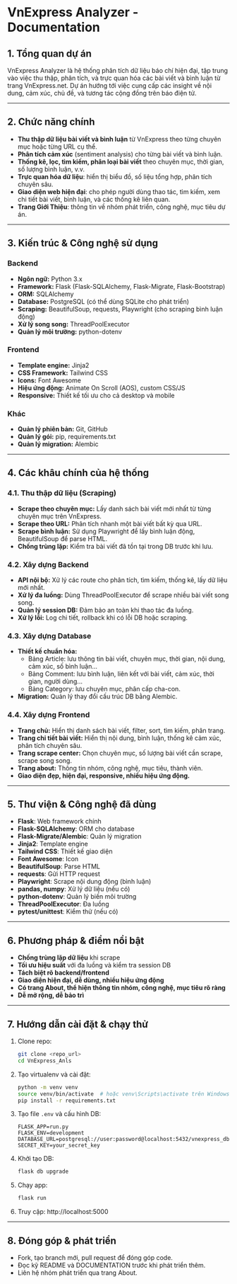 # VnExpress Analyzer - Documentation

## 1. Tổng quan dự án
VnExpress Analyzer là hệ thống phân tích dữ liệu báo chí hiện đại, tập trung vào việc thu thập, phân tích, và trực quan hóa các bài viết và bình luận từ trang VnExpress.net. Dự án hướng tới việc cung cấp các insight về nội dung, cảm xúc, chủ đề, và tương tác cộng đồng trên báo điện tử.

---

## 2. Chức năng chính
- **Thu thập dữ liệu bài viết và bình luận** từ VnExpress theo từng chuyên mục hoặc từng URL cụ thể.
- **Phân tích cảm xúc** (sentiment analysis) cho từng bài viết và bình luận.
- **Thống kê, lọc, tìm kiếm, phân loại bài viết** theo chuyên mục, thời gian, số lượng bình luận, v.v.
- **Trực quan hóa dữ liệu**: hiển thị biểu đồ, số liệu tổng hợp, phân tích chuyên sâu.
- **Giao diện web hiện đại**: cho phép người dùng thao tác, tìm kiếm, xem chi tiết bài viết, bình luận, và các thống kê liên quan.
- **Trang Giới Thiệu**: thông tin về nhóm phát triển, công nghệ, mục tiêu dự án.

---

## 3. Kiến trúc & Công nghệ sử dụng
### Backend
- **Ngôn ngữ:** Python 3.x
- **Framework:** Flask (Flask-SQLAlchemy, Flask-Migrate, Flask-Bootstrap)
- **ORM:** SQLAlchemy
- **Database:** PostgreSQL (có thể dùng SQLite cho phát triển)
- **Scraping:** BeautifulSoup, requests, Playwright (cho scraping bình luận động)
- **Xử lý song song:** ThreadPoolExecutor
- **Quản lý môi trường:** python-dotenv

### Frontend
- **Template engine:** Jinja2
- **CSS Framework:** Tailwind CSS
- **Icons:** Font Awesome
- **Hiệu ứng động:** Animate On Scroll (AOS), custom CSS/JS
- **Responsive:** Thiết kế tối ưu cho cả desktop và mobile

### Khác
- **Quản lý phiên bản:** Git, GitHub
- **Quản lý gói:** pip, requirements.txt
- **Quản lý migration:** Alembic

---

## 4. Các khâu chính của hệ thống
### 4.1. Thu thập dữ liệu (Scraping)
- **Scrape theo chuyên mục:** Lấy danh sách bài viết mới nhất từ từng chuyên mục trên VnExpress.
- **Scrape theo URL:** Phân tích nhanh một bài viết bất kỳ qua URL.
- **Scrape bình luận:** Sử dụng Playwright để lấy bình luận động, BeautifulSoup để parse HTML.
- **Chống trùng lặp:** Kiểm tra bài viết đã tồn tại trong DB trước khi lưu.

### 4.2. Xây dựng Backend
- **API nội bộ:** Xử lý các route cho phân tích, tìm kiếm, thống kê, lấy dữ liệu mới nhất.
- **Xử lý đa luồng:** Dùng ThreadPoolExecutor để scrape nhiều bài viết song song.
- **Quản lý session DB:** Đảm bảo an toàn khi thao tác đa luồng.
- **Xử lý lỗi:** Log chi tiết, rollback khi có lỗi DB hoặc scraping.

### 4.3. Xây dựng Database
- **Thiết kế chuẩn hóa:**
  - Bảng Article: lưu thông tin bài viết, chuyên mục, thời gian, nội dung, cảm xúc, số bình luận...
  - Bảng Comment: lưu bình luận, liên kết với bài viết, cảm xúc, thời gian, người dùng...
  - Bảng Category: lưu chuyên mục, phân cấp cha-con.
- **Migration:** Quản lý thay đổi cấu trúc DB bằng Alembic.

### 4.4. Xây dựng Frontend
- **Trang chủ:** Hiển thị danh sách bài viết, filter, sort, tìm kiếm, phân trang.
- **Trang chi tiết bài viết:** Hiển thị nội dung, bình luận, thống kê cảm xúc, phân tích chuyên sâu.
- **Trang scrape center:** Chọn chuyên mục, số lượng bài viết cần scrape, scrape song song.
- **Trang about:** Thông tin nhóm, công nghệ, mục tiêu, thành viên.
- **Giao diện đẹp, hiện đại, responsive, nhiều hiệu ứng động.**

---

## 5. Thư viện & Công nghệ đã dùng
- **Flask**: Web framework chính
- **Flask-SQLAlchemy**: ORM cho database
- **Flask-Migrate/Alembic**: Quản lý migration
- **Jinja2**: Template engine
- **Tailwind CSS**: Thiết kế giao diện
- **Font Awesome**: Icon
- **BeautifulSoup**: Parse HTML
- **requests**: Gửi HTTP request
- **Playwright**: Scrape nội dung động (bình luận)
- **pandas, numpy**: Xử lý dữ liệu (nếu có)
- **python-dotenv**: Quản lý biến môi trường
- **ThreadPoolExecutor**: Đa luồng
- **pytest/unittest**: Kiểm thử (nếu có)

---

## 6. Phương pháp & điểm nổi bật
- **Chống trùng lặp dữ liệu** khi scrape
- **Tối ưu hiệu suất** với đa luồng và kiểm tra session DB
- **Tách biệt rõ backend/frontend**
- **Giao diện hiện đại, dễ dùng, nhiều hiệu ứng động**
- **Có trang About, thể hiện thông tin nhóm, công nghệ, mục tiêu rõ ràng**
- **Dễ mở rộng, dễ bảo trì**

---

## 7. Hướng dẫn cài đặt & chạy thử
1. Clone repo:
   ```bash
   git clone <repo_url>
   cd VnExpress_Anls
   ```
2. Tạo virtualenv và cài đặt:
   ```bash
   python -m venv venv
   source venv/bin/activate  # hoặc venv\Scripts\activate trên Windows
   pip install -r requirements.txt
   ```
3. Tạo file `.env` và cấu hình DB:
   ```env
   FLASK_APP=run.py
   FLASK_ENV=development
   DATABASE_URL=postgresql://user:password@localhost:5432/vnexpress_db
   SECRET_KEY=your_secret_key
   ```
4. Khởi tạo DB:
   ```bash
   flask db upgrade
   ```
5. Chạy app:
   ```bash
   flask run
   ```
6. Truy cập: http://localhost:5000

---

## 8. Đóng góp & phát triển
- Fork, tạo branch mới, pull request để đóng góp code.
- Đọc kỹ README và DOCUMENTATION trước khi phát triển thêm.
- Liên hệ nhóm phát triển qua trang About.

